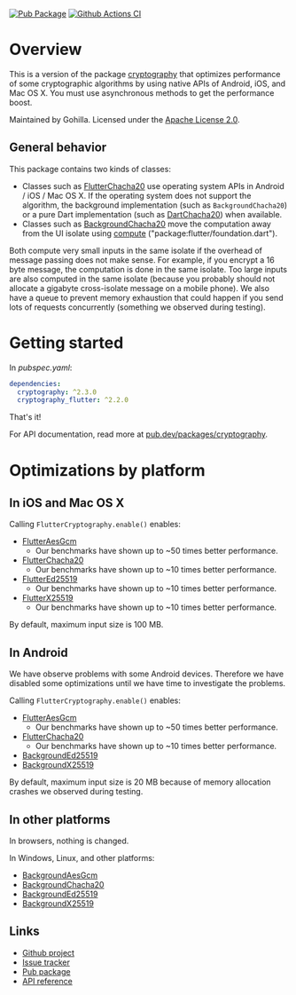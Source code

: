 [![Pub Package](https://img.shields.io/pub/v/cryptography_flutter.svg)](https://pub.dev/packages/cryptography_flutter)
[![Github Actions CI](https://github.com/dint-dev/cryptography/workflows/Dart%20CI/badge.svg)](https://github.com/dint-dev/cryptography/actions)

# Overview

This is a version of the package [cryptography](https://pub.dev/packages/cryptography) that
optimizes performance of some cryptographic algorithms by using native APIs of Android, iOS, and
Mac OS X. You must use asynchronous methods to get the performance boost.

Maintained by Gohilla. Licensed under the [Apache License 2.0](LICENSE).

## General behavior
This package contains two kinds of classes:
  * Classes such as [FlutterChacha20](https://pub.dev/documentation/cryptography_flutter/latest/cryptography_flutter/FlutterChacha20-class.html)
    use operating system APIs in Android / iOS / Mac OS X. If the operating system does not support
    the algorithm, the background implementation (such as `BackgroundChacha20`) or a pure Dart
    implementation (such as [DartChacha20](https://pub.dev/documentation/cryptography/latest/cryptography.dart/DartChacha20-class.html))
    when available.
  * Classes such as [BackgroundChacha20](https://pub.dev/documentation/cryptography_flutter/latest/cryptography_flutter/BackgroundChacha20-class.html)
    move the computation away from the UI isolate using [compute](https://api.flutter.dev/flutter/foundation/compute-constant.html)
    ("package:flutter/foundation.dart").

Both compute very small inputs in the same isolate if the overhead of message passing does not
make sense. For example, if you encrypt a 16 byte message, the computation is done in the same
isolate. Too large inputs are also computed in the same isolate (because you probably should not
allocate a gigabyte cross-isolate message on a mobile phone). We also have a queue to prevent memory
exhaustion that could happen if you send lots of requests concurrently (something we observed
during testing).

# Getting started
In _pubspec.yaml_:
```yaml
dependencies:
  cryptography: ^2.3.0
  cryptography_flutter: ^2.2.0
```

That's it!

For API documentation, read more at [pub.dev/packages/cryptography](https://pub.dev/packages/cryptography).

# Optimizations by platform
## In iOS and Mac OS X
Calling `FlutterCryptography.enable()` enables:
  * [FlutterAesGcm](https://pub.dev/documentation/cryptography_flutter/latest/cryptography_flutter/FlutterAesGcm-class.html)
    * Our benchmarks have shown up to ~50 times better performance.
  * [FlutterChacha20](https://pub.dev/documentation/cryptography_flutter/latest/cryptography_flutter/FlutterChacha20-class.html)
    * Our benchmarks have shown up to ~10 times better performance.
  * [FlutterEd25519](https://pub.dev/documentation/cryptography_flutter/latest/cryptography_flutter/FlutterEd25519-class.html)
    * Our benchmarks have shown up to ~10 times better performance.
  * [FlutterX25519](https://pub.dev/documentation/cryptography_flutter/latest/cryptography_flutter/FlutterX25519-class.html)
    * Our benchmarks have shown up to ~10 times better performance.

By default, maximum input size is 100 MB.

## In Android
We have observe problems with some Android devices. Therefore we have disabled some optimizations
until we have time to investigate the problems.

Calling `FlutterCryptography.enable()` enables:
* [FlutterAesGcm](https://pub.dev/documentation/cryptography_flutter/latest/cryptography_flutter/FlutterAesGcm-class.html) 
  * Our benchmarks have shown up to ~50 times better performance.
* [FlutterChacha20](https://pub.dev/documentation/cryptography_flutter/latest/cryptography_flutter/FlutterChacha20-class.html)
  * Our benchmarks have shown up to ~10 times better performance.
* [BackgroundEd25519](https://pub.dev/documentation/cryptography_flutter/latest/cryptography_flutter/BackgroundEd25519-class.html)
* [BackgroundX25519](https://pub.dev/documentation/cryptography_flutter/latest/cryptography_flutter/BackgroundX25519-class.html)

By default, maximum input size is 20 MB because of memory allocation crashes we observed during
testing.

## In other platforms
In browsers, nothing is changed.

In Windows, Linux, and other platforms:
* [BackgroundAesGcm](https://pub.dev/documentation/cryptography_flutter/latest/cryptography_flutter/BackgroundAesGcm-class.html)
* [BackgroundChacha20](https://pub.dev/documentation/cryptography_flutter/latest/cryptography_flutter/BackgroundChacha20-class.html)
* [BackgroundEd25519](https://pub.dev/documentation/cryptography_flutter/latest/cryptography_flutter/BackgroundEd25519-class.html)
* [BackgroundX25519](https://pub.dev/documentation/cryptography_flutter/latest/cryptography_flutter/BackgroundX25519-class.html)

## Links
* [Github project](https://github.com/dint-dev/cryptography)
* [Issue tracker](https://github.com/dint-dev/cryptography/issues)
* [Pub package](https://pub.dev/packages/cryptography_flutter)
* [API reference](https://pub.dev/documentation/cryptography_flutter/latest/)
